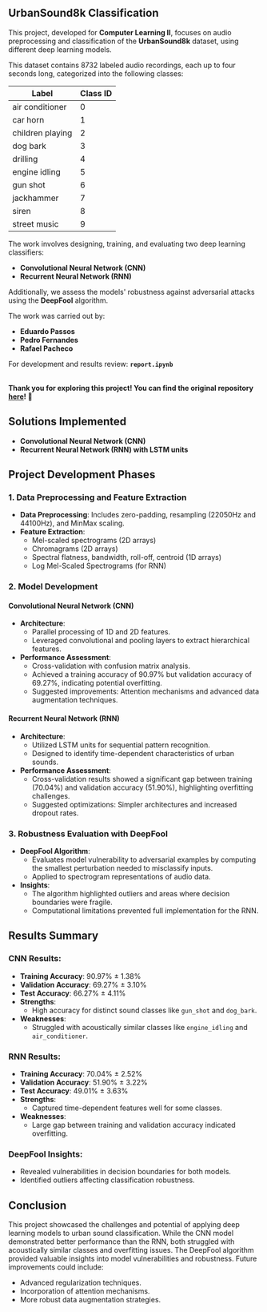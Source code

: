 ## UrbanSound8k Classification

This project, developed for **Computer Learning II**, focuses on audio preprocessing and classification of the **UrbanSound8k** dataset, using different deep learning models.

This dataset contains 8732 labeled audio recordings, each up to four seconds long, categorized into the following classes:

| Label              | Class ID |
|--------------------|----------|
| air conditioner    | 0        |
| car horn           | 1        |
| children playing   | 2        |
| dog bark           | 3        |
| drilling           | 4        |
| engine idling      | 5        |
| gun shot           | 6        |
| jackhammer         | 7        |
| siren              | 8        |
| street music       | 9        |

The work involves designing, training, and evaluating two deep learning classifiers:
- **Convolutional Neural Network (CNN)**
- **Recurrent Neural Network (RNN)**

Additionally, we assess the models' robustness against adversarial attacks using the **DeepFool** algorithm.


The work was carried out by:

 - **Eduardo Passos**
 - **Pedro Fernandes**
 - **Rafael Pacheco**
 
For development and results review: **`report.ipynb`**

\
**Thank you for exploring this project! You can find the original repository [here](https://github.com/pmgfernandes04/Urban-Sounds-Classification.git)! 🚀**



## Solutions Implemented
- **Convolutional Neural Network (CNN)**
- **Recurrent Neural Network (RNN) with LSTM units**



## Project Development Phases
### 1. **Data Preprocessing and Feature Extraction**
- **Data Preprocessing**: Includes zero-padding, resampling (22050Hz and 44100Hz), and MinMax scaling.
- **Feature Extraction**:
  - Mel-scaled spectrograms (2D arrays)
  - Chromagrams (2D arrays)
  - Spectral flatness, bandwidth, roll-off, centroid (1D arrays)
  - Log Mel-Scaled Spectrograms (for RNN)

### 2. **Model Development**
#### **Convolutional Neural Network (CNN)**
- **Architecture**:
  - Parallel processing of 1D and 2D features.
  - Leveraged convolutional and pooling layers to extract hierarchical features.
- **Performance Assessment**:
  - Cross-validation with confusion matrix analysis.
  - Achieved a training accuracy of 90.97% but validation accuracy of 69.27%, indicating potential overfitting.
  - Suggested improvements: Attention mechanisms and advanced data augmentation techniques.

#### **Recurrent Neural Network (RNN)**
- **Architecture**:
  - Utilized LSTM units for sequential pattern recognition.
  - Designed to identify time-dependent characteristics of urban sounds.
- **Performance Assessment**:
  - Cross-validation results showed a significant gap between training (70.04%) and validation accuracy (51.90%), highlighting overfitting challenges.
  - Suggested optimizations: Simpler architectures and increased dropout rates.

### 3. **Robustness Evaluation with DeepFool**
- **DeepFool Algorithm**:
  - Evaluates model vulnerability to adversarial examples by computing the smallest perturbation needed to misclassify inputs.
  - Applied to spectrogram representations of audio data.
- **Insights**:
  - The algorithm highlighted outliers and areas where decision boundaries were fragile.
  - Computational limitations prevented full implementation for the RNN.



## Results Summary
### CNN Results:
- **Training Accuracy**: 90.97% ± 1.38%
- **Validation Accuracy**: 69.27% ± 3.10%
- **Test Accuracy**: 66.27% ± 4.11%
- **Strengths**:
  - High accuracy for distinct sound classes like `gun_shot` and `dog_bark`.
- **Weaknesses**:
  - Struggled with acoustically similar classes like `engine_idling` and `air_conditioner`.

### RNN Results:
- **Training Accuracy**: 70.04% ± 2.52%
- **Validation Accuracy**: 51.90% ± 3.22%
- **Test Accuracy**: 49.01% ± 3.63%
- **Strengths**:
  - Captured time-dependent features well for some classes.
- **Weaknesses**:
  - Large gap between training and validation accuracy indicated overfitting.

### DeepFool Insights:
- Revealed vulnerabilities in decision boundaries for both models.
- Identified outliers affecting classification robustness.


## Conclusion
This project showcased the challenges and potential of applying deep learning models to urban sound classification. While the CNN model demonstrated better performance than the RNN, both struggled with acoustically similar classes and overfitting issues. The DeepFool algorithm provided valuable insights into model vulnerabilities and robustness. Future improvements could include:
- Advanced regularization techniques.
- Incorporation of attention mechanisms.
- More robust data augmentation strategies.
